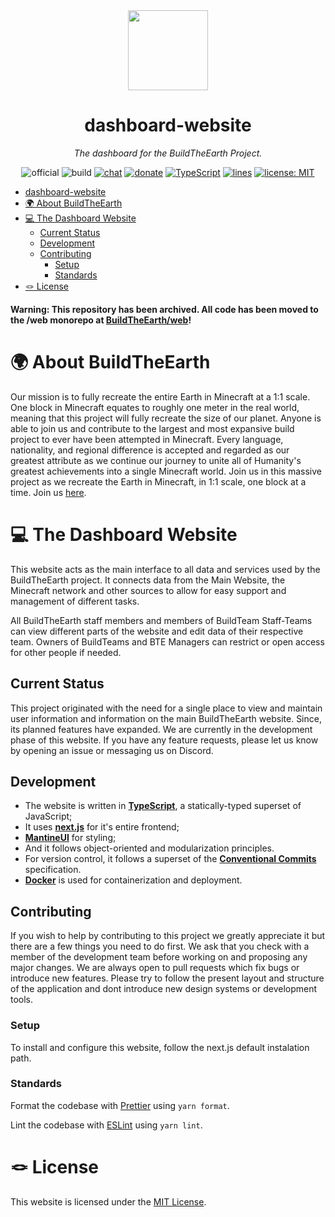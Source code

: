 <!-- markdownlint-disable -->
<div align="center">

<img width="128" src="https://cdn.buildtheearth.net/static/logos/bte.gif" />

# dashboard-website

_The dashboard for the BuildTheEarth Project._

![official](https://go.buildtheearth.net/official-shield)
![build](https://github.com/BuildTheEarth/website-frontend/actions/workflows/main.yml/badge.svg)
[![chat](https://img.shields.io/discord/706317564904472627.svg?color=768AD4&label=discord&logo=https%3A%2F%2Fdiscordapp.com%2Fassets%2F8c9701b98ad4372b58f13fd9f65f966e.svg)](https://discord.gg/buildtheearth)
[![donate](https://img.shields.io/endpoint.svg?url=https%3A%2F%2Fshieldsio-patreon.vercel.app%2Fapi%3Fusername%3Dbuildtheearth%26type%3Dpatrons&style=flat)](https://patreon.com/buildtheearth)
[![TypeScript](https://img.shields.io/badge/%3C%2F%3E-TypeScript-%230074c1.svg)](http://www.typescriptlang.org/)
[![lines](https://sloc.xyz/github/buildtheearth/website-frontend)](https://tenor.com/view/programming-crazy-hard-typing-mad-gif-7866344)
[![license: MIT](https://img.shields.io/badge/License-MIT-yellow.svg)](https://opensource.org/licenses/MIT)

</div>
<!-- markdownlint-restore -->

+ [dashboard-website](#dashboard-website)
+ [🌍 About BuildTheEarth](#-about-buildtheearth)
+ [💻 The Dashboard Website](#-the-dashboard-website)
  + [Current Status](#current-status)
  + [Development](#development)
  + [Contributing](#contributing)
    + [Setup](#setup)
    + [Standards](#standards)
+ [🪢 License](#-license)

**Warning: This repository has been archived. All code has been moved to the /web monorepo at [BuildTheEarth/web](https://github.com/BuildTheEarth/web)!**

# 🌍 About BuildTheEarth

Our mission is to fully recreate the entire Earth in Minecraft at a 1:1 scale. One block in Minecraft equates to roughly one meter in the real world, meaning that this project will fully recreate the size of our planet. Anyone is able to join us and contribute to the largest and most expansive build project to ever have been attempted in Minecraft. Every language, nationality, and regional difference is accepted and regarded as our greatest attribute as we continue our journey to unite all of Humanity's greatest achievements into a single Minecraft world.
Join us in this massive project as we recreate the Earth in Minecraft, in 1:1 scale, one block at a time. Join us [here](https://buildtheearth.net/join).

# 💻 The Dashboard Website

This website acts as the main interface to all data and services used by the BuildTheEarth project. It connects data from the Main Website, the Minecraft network and other sources to allow for easy support and management of different tasks.

All BuildTheEarth staff members and members of BuildTeam Staff-Teams can view different parts of the website and edit data of their respective team. Owners of BuildTeams and BTE Managers can restrict or open access for other people if needed.

## Current Status

This project originated with the need for a single place to view and maintain user information and information on the main BuildTheEarth website. Since, its planned features have expanded.
We are currently in the development phase of this website. If you have any feature requests, please let us know by opening an issue or messaging us on Discord.

## Development

- The website is written in **[TypeScript][]**, a statically-typed superset of JavaScript;
- It uses **[next.js][]** for it's entire frontend;
- **[MantineUI][]** for styling;
- And it follows object-oriented and modularization principles.
- For version control, it follows a superset of the **[Conventional Commits][]** specification.
- **[Docker][]** is used for containerization and deployment.

## Contributing

If you wish to help by contributing to this project we greatly appreciate it but there are a few things you need to do first. We ask that you check with a member of the development team before working on and proposing any major changes. We are always open to pull requests which fix bugs or introduce new features. Please try to follow the present layout and structure of the application and dont introduce new design systems or development tools.

### Setup

To install and configure this website, follow the next.js default instalation path.

### Standards

Format the codebase with [Prettier][] using `yarn format`.

Lint the codebase with [ESLint][] using `yarn lint`.

# 🪢 License

This website is licensed under the [MIT License](license).

<!-- References -->

[invite]: https://discord.gg/QEkPmBy
[all contributors]: https://allcontributors.org
[alphaconsole bot]: https://github.com/AlphaConsole/AlphaConsoleBot/
[typescript]: https://www.typescriptlang.org/
[next.js]: https://nextjs.org
[MantineUI]: https://mantine.dev
[typeorm]: https://typeorm.io/
[docker]: https://www.docker.com/
[conventional commits]: https://www.conventionalcommits.org/en/v1.0.0/
[pm2]: https://pm2.io/
[docker]: https://docker.com/
[prettier]: https://prettier.io/
[eslint]: https://eslint.org/
